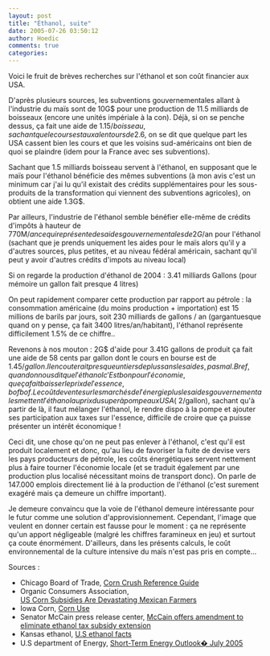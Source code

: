 ```yaml
---
layout: post
title: "Éthanol, suite"
date: 2005-07-26 03:50:12
author: Hoedic
comments: true
categories: 
---
```



Voici le fruit de brèves recherches sur l'éthanol et son coût financier aux USA.

D'après plusieurs sources, les subventions gouvernementales allant à l'industrie du maïs sont de 10G$ pour une production de 11.5 milliards de boisseaux (encore une unités impériale à la con). Déjà, si on se penche dessus, ça fait une aide de 1.15$/boisseau, sachant que le cours est aux alentours de 2.6$, on se dit que quelque part les USA cassent bien les cours et que les voisins sud-américains ont bien de quoi se plaindre (idem pour la France avec ses subventions).

Sachant que 1.5 milliards boisseau servent à l'éthanol, en supposant que le maïs pour l'éthanol bénéficie des mêmes subventions (à mon avis c'est un minimum car j'ai lu qu'il existait des crédits supplémentaires pour les sous-produits de la transformation qui viennent des subventions agricoles), on obtient une aide 1.3G$.

Par ailleurs, l'industrie de l'éthanol semble bénéfier elle-même de crédits d'impôts à hauteur de 770M$/an ce qui représente des aides gouvernementales de 2G$/an pour l'éthanol (sachant que je prends uniquement les aides pour le maïs alors qu'il y a d'autres sources, plus petites, et au niveau fédéral américain, sachant qu'il peut y avoir d'autres crédits d'impots au niveau local)

Si on regarde la production d'éthanol de 2004 : 3.41 milliards Gallons (pour mémoire un gallon fait presque 4 litres)

On peut rapidement comparer cette production par rapport au pétrole : la consommation américaine (du moins production + importation) est 15 millions de barils par jours, soit 230 milliards de gallons / an (gargantuesque quand on y pense, ça fait 3400 litres/an/habitant), l'éthanol représente difficilement 1.5% de ce chiffre..

Revenons à nos mouton : 2G$ d'aide pour 3.41G gallons de produit ça fait une aide de 58 cents par gallon dont le cours en bourse est de 1.45$/gallon. Il en couterait presque un tiers de plus sans les aides, pas mal. Bref, quand on nous dit que l'éthanol c'Est bon pour l'économie, que ça fait baisser le prix de l'essence, bof bof. Le coût de vente sur les marchés de l'énergie plus les aides gouvernementales mettent l'éthanol au prix du super à pompe aux USA (~2$/gallon), sachant qu'à partir de là, il faut mélanger l'éthanol, le rendre dispo à la pompe et ajouter ses participation aux taxes sur l'essence, difficile de croire que ça puisse présenter un intérêt économique !

Ceci dit, une chose qu'on ne peut pas enlever à l'éthanol, c'est qu'il est produit localement et donc, qu'au lieu de favoriser la fuite de devise vers les pays producteurs de pétrole, les coûts énergétiques servent nettement plus à faire tourner l'économie locale (et se traduit également par une production plus localisé nécessitant moins de transport donc). On parle de 147.000 emplois directement lié à la production de l'éthanol (c'est surement exagéré mais ça demeure un chiffre important).

Je demeure convaincu que la voie de l'éthanol demeure intéressante pour le futur comme une solution d'approvisionnement. Cependant, l'image que veulent en donner certain est fausse pour le moment : ça ne représente qu'un apport négligeable (malgré les chiffres faramineux en jeu) et surtout ça coute énormément. D'ailleurs, dans les présents calculs, le coût environnemental de la culture intensive du maïs n'est pas pris en compte...

Sources :
-  Chicago Board of Trade, [Corn Crush Reference Guide](http://www.cbot.com/cbot/pub/cont_detail/0,3206,1213+28195,00.html)
-  Organic Consumers Association,   	
[US Corn Subsidies Are Devastating Mexican Farmers](http://www.organicconsumers.org/corp/corn_subsidies.cfm) 
-  Iowa Corn, [Corn Use](http://www.iowacorn.org/cornuse/cornuse_3.html)
-  Senator McCain press release center, [McCain offers amendment to eliminate ethanol tax subsidy extension](http://mccain.senate.gov/index.cfm?fuseaction=Newscenter.ViewPressRelease&Content_id=481)
-  Kansas ethanol, [U.S ethanol facts](http://www.ksgrains.com/ethanol/useth.html)
-  U.S department of Energy, [Short-Term Energy Outlook&#65533; July 2005](http://www.eia.doe.gov/emeu/steo/pub/steo.html)